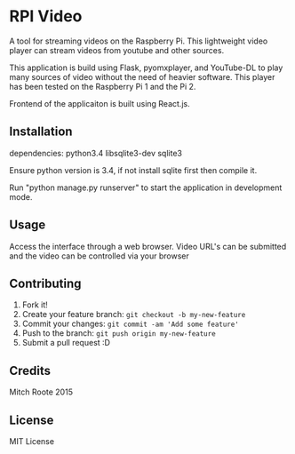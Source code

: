 # RPI Video

A tool for streaming videos on the Raspberry Pi.  This lightweight video player
can stream videos from youtube and other sources.

This application is build using Flask, pyomxplayer, and YouTube-DL to play many sources of video without the need of heavier software.  This player has been tested on the Raspberry Pi 1 and the Pi 2.

Frontend of the applicaiton is built using React.js.

## Installation

dependencies:
python3.4
libsqlite3-dev
sqlite3

Ensure python version is 3.4, if not install sqlite first then compile it.

Run "python manage.py runserver" to start the application in development mode.

## Usage

Access the interface through a web browser.  Video URL's can be submitted and the
video can be controlled via your browser

## Contributing

1. Fork it!
2. Create your feature branch: `git checkout -b my-new-feature`
3. Commit your changes: `git commit -am 'Add some feature'`
4. Push to the branch: `git push origin my-new-feature`
5. Submit a pull request :D


## Credits

Mitch Roote 2015

## License

MIT License